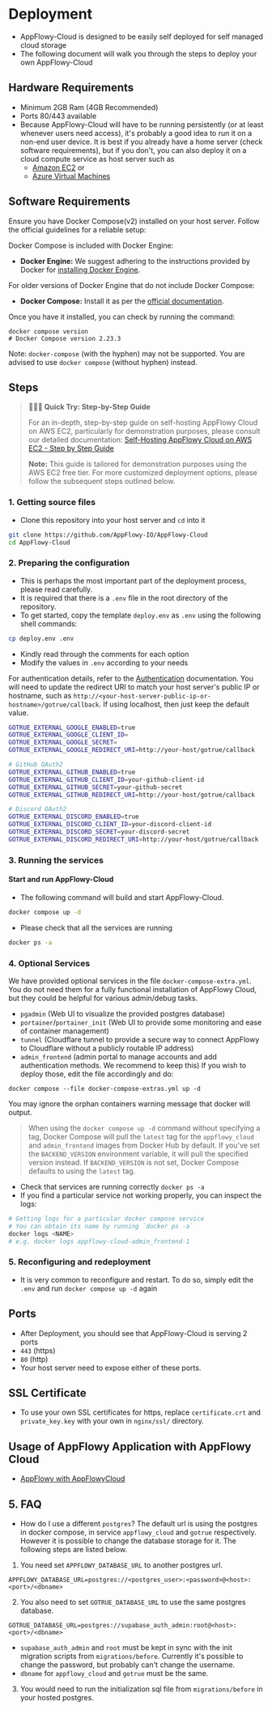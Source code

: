 # Deployment
- AppFlowy-Cloud is designed to be easily self deployed for self managed cloud storage
- The following document will walk you through the steps to deploy your own AppFlowy-Cloud

## Hardware Requirements
- Minimum 2GB Ram (4GB Recommended)
- Ports 80/443 available
- Because AppFlowy-Cloud will have to be running persistently (or at least whenever users need access),
it's probably a good idea to run it on a non-end user device. It is best if you already have a home server (check software requirements),
but if you don't, you can also deploy it on a cloud compute service as host server such as
    - [Amazon EC2](https://aws.amazon.com/ec2/) or
    - [Azure Virtual Machines](https://azure.microsoft.com/en-gb/products/virtual-machines/)

## Software Requirements
Ensure you have Docker Compose(v2) installed on your host server. Follow the official guidelines for a reliable setup:

Docker Compose is included with Docker Engine:
- **Docker Engine:** We suggest adhering to the instructions provided by Docker for [installing Docker Engine](https://docs.docker.com/engine/install/).

For older versions of Docker Engine that do not include Docker Compose:
- **Docker Compose:** Install it as per the [official documentation](https://docs.docker.com/compose/install/).

Once you have it installed, you can check by running the command:
```
docker compose version
# Docker Compose version 2.23.3
```
Note: `docker-compose` (with the hyphen) may not be supported. You are advised to use `docker compose` (without hyphen) instead.

## Steps

> **🚀🚀🚀 Quick Try: Step-by-Step Guide**
>
> For an in-depth, step-by-step guide on self-hosting AppFlowy Cloud on AWS EC2, particularly for demonstration purposes, please consult our detailed documentation:
> [Self-Hosting AppFlowy Cloud on AWS EC2 - Step by Step Guide](./EC2_SELF_HOST_GUIDE.md)
>
> **Note:** This guide is tailored for demonstration purposes using the AWS EC2 free tier. For more customized deployment options, please follow the subsequent steps outlined below.


### 1. Getting source files
- Clone this repository into your host server and `cd` into it
```bash
git clone https://github.com/AppFlowy-IO/AppFlowy-Cloud
cd AppFlowy-Cloud
```

### 2. Preparing the configuration
- This is perhaps the most important part of the deployment process, please read carefully.
- It is required that there is a `.env` file in the root directory of the repository.
- To get started, copy the template `deploy.env` as `.env` using the following shell commands:
```bash
cp deploy.env .env
```
- Kindly read through the comments for each option
- Modify the values in `.env` according to your needs

For authentication details, refer to the [Authentication](./AUTHENTICATION.md) documentation. You will need to update the
redirect URI to match your host server's public IP or hostname, such as `http://<your-host-server-public-ip-or-hostname>/gotrue/callback`.
If using localhost, then just keep the default value.

```bash
GOTRUE_EXTERNAL_GOOGLE_ENABLED=true
GOTRUE_EXTERNAL_GOOGLE_CLIENT_ID=
GOTRUE_EXTERNAL_GOOGLE_SECRET=
GOTRUE_EXTERNAL_GOOGLE_REDIRECT_URI=http://your-host/gotrue/callback

# GitHub OAuth2
GOTRUE_EXTERNAL_GITHUB_ENABLED=true
GOTRUE_EXTERNAL_GITHUB_CLIENT_ID=your-github-client-id
GOTRUE_EXTERNAL_GITHUB_SECRET=your-github-secret
GOTRUE_EXTERNAL_GITHUB_REDIRECT_URI=http://your-host/gotrue/callback

# Discord OAuth2
GOTRUE_EXTERNAL_DISCORD_ENABLED=true
GOTRUE_EXTERNAL_DISCORD_CLIENT_ID=your-discord-client-id
GOTRUE_EXTERNAL_DISCORD_SECRET=your-discord-secret
GOTRUE_EXTERNAL_DISCORD_REDIRECT_URI=http://your-host/gotrue/callback
```

### 3. Running the services

#### Start and run AppFlowy-Cloud
- The following command will build and start AppFlowy-Cloud.

```bash
docker compose up -d
```
- Please check that all the services are running
```bash
docker ps -a
```

### 4. Optional Services
We have provided optional services in the file `docker-compose-extra.yml`. 
You do not need them for a fully functional installation of AppFlowy Cloud, but they could be helpful for various admin/debug tasks.

- `pgadmin` (Web UI to visualize the provided postgres database)
- `portainer`/`portainer_init` (Web UI to provide some monitoring and ease of container management)
- `tunnel` (Cloudflare tunnel to provide a secure way to connect AppFlowy to Cloudflare without a publicly routable IP address)
- `admin_frontend` (admin portal to manage accounts and add authentication methods. We recommend to keep this)
If you wish to deploy those, edit the file accordingly and do:
```
docker compose --file docker-compose-extras.yml up -d
```
You may ignore the orphan containers warning message that docker will output.


> When using the `docker compose up -d` command without specifying a tag, Docker Compose will pull the `latest`
tag for the `appflowy_cloud` and `admin_frontend` images from Docker Hub by default. If you've set the `BACKEND_VERSION`
environment variable, it will pull the specified version instead. If `BACKEND_VERSION` is not set, Docker Compose
defaults to using the `latest` tag.

- Check that services are running correctly `docker ps -a`
- If you find a particular service not working properly, you can inspect the logs:
```bash
# Getting logs for a particular docker compose service
# You can obtain its name by running `docker ps -a`
docker logs <NAME>
# e.g. docker logs appflowy-cloud-admin_frontend-1
```

### 5. Reconfiguring and redeployment
- It is very common to reconfigure and restart. To do so, simply edit the `.env` and run `docker compose up -d` again

## Ports
- After Deployment, you should see that AppFlowy-Cloud is serving 2 ports
- `443` (https)
- `80`  (http)
- Your host server need to expose either of these ports.

## SSL Certificate
- To use your own SSL certificates for https, replace `certificate.crt` and `private_key.key`
with your own in `nginx/ssl/` directory.

## Usage of AppFlowy Application with AppFlowy Cloud
- [AppFlowy with AppFlowyCloud](https://docs.appflowy.io/docs/guides/appflowy/self-hosting-appflowy)

## 5. FAQ
- How do I use a different `postgres`?
The default url is using the postgres in docker compose, in service `appflowy_cloud` and `gotrue` respectively.
However it is possible to change the database storage for it. The following steps are listed below.

1. You need set `APPFLOWY_DATABASE_URL` to another postgres url.
```
APPFLOWY_DATABASE_URL=postgres://<postgres_user>:<password>@<host>:<port>/<dbname>
```

2. You also need to set `GOTRUE_DATABASE_URL` to use the same postgres database.
```
GOTRUE_DATABASE_URL=postgres://supabase_auth_admin:root@<host>:<port>/<dbname>
```
- `supabase_auth_admin` and `root` must be kept in sync with the init migration scripts from `migrations/before`.
Currently it's possible to change the password, but probably can't change the username.
- `dbname` for `appflowy_cloud` and `gotrue` must be the same.

3. You would need to run the initialization sql file from `migrations/before` in your hosted postgres.
